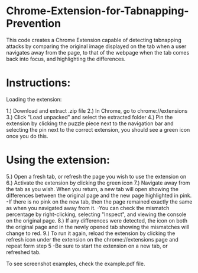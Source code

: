 # Chrome-Extension-for-Tabnapping-Prevention

This code creates a Chrome Extension capable of detecting tabnapping attacks by comparing the original image displayed on the tab when a user navigates away from the page, to that of the webpage when the tab comes back into focus, and highlighting the differences.

# Instructions:

Loading the extension:

1.) Download and extract .zip file
2.) In Chrome, go to chrome://extensions
3.) Click "Load unpacked" and select the extracted folder
4.) Pin the extension by clicking the puzzle piece next to the navigation bar and selecting the pin next to the correct extension, you should see a green icon once you do this. 

# Using the extension:

5.) Open a fresh tab, or refresh the page you wish to use the extension on
6.) Activate the extension by clicking the green icon
7.) Navigate away from the tab as you wish. When you return, a new tab will open showing the differences between the original page and the new page highlighted in pink.
	-If there is no pink on the new tab, then the page remained exactly the same as when you navigated away from it.
	-You can check the mismatch percentage by right-clicking, selecting "Inspect", and viewing the console on the original page.
8.) If any differences were detected, the icon on both the original page and in the newly opened tab showing the mismatches will change to red.
9.) To run it again, reload the extension by clicking the refresh icon under the extension on the chrome://extensions page and repeat form step 5
	-Be sure to start the extension on a new tab, or refreshed tab.


To see screenshot examples, check the example.pdf file.
